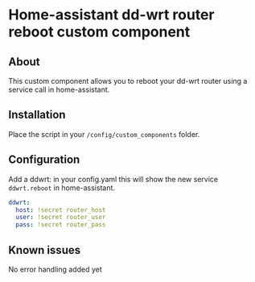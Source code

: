 # Home-assistant dd-wrt router reboot custom component

## About
This custom component allows you to reboot your dd-wrt router using a service call in home-assistant.

## Installation
Place the script in your `/config/custom_components` folder.

## Configuration
Add a ddwrt: in your config.yaml this will show the new service `ddwrt.reboot` in home-assistant.
```yaml
ddwrt:
  host: !secret router_host
  user: !secret router_user
  pass: !secret router_pass
```

## Known issues
No error handling added yet
